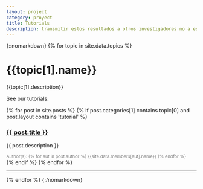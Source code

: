 ```yaml
---
layout: project
category: proyect
title: Tutorials
description: transmitir estos resultados a otros investigadores no a especialistas en teoria de control, puede ser difícil. Incluso entre los expertos en el tema compartir software es complicado.Aquí hay una serie de tutoriales para la reproducción fiel y fácil de los resultados matemáticos.
---
```


{::nomarkdown}
  {% for topic in site.data.topics %}
    <h1>{{topic[1].name}}</h1>
    <p>{{topic[1].description}}</p>
    <p>See our tutorials:</p>
        {% for post in site.posts %}
          {% if post.categories[1] contains topic[0] and post.layout contains 'tutorial' %}
              <div class="post-preview shadowbox">
                <a href="{{ post.url | prepend: site.baseurl }}" class="display-block">
                  <h3 class="post-title"> {{ post.title }} </h3>
                </a>
                  <p class="post-subtitle">
                    {{ post.description }}
                  </p>
                  <small style="color:grey">
                    Author(s):
                    {% for aut in post.author %}
                      {{site.data.members[aut].name}}
                    {% endfor %}
                  </small>
                  <!--p>
                    {{post.date | date: "%B %-d, %Y" }}
                  </p-->
              </div>
          {% endif %}
        {% endfor %}
    <hr>
  {% endfor %}
{:/nomarkdown}
